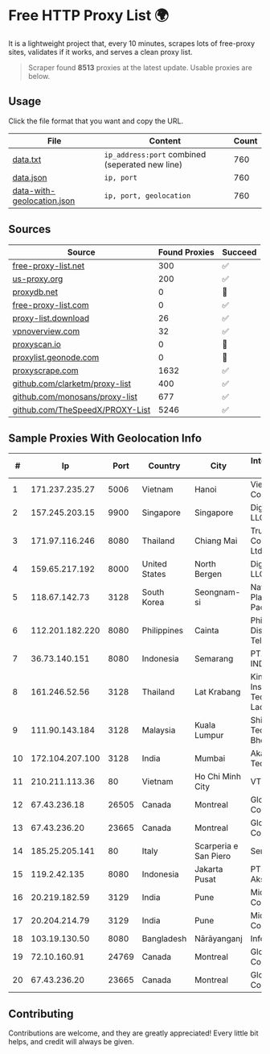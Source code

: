 
# Free HTTP Proxy List 🌍

It is a lightweight project that, every 10 minutes, scrapes lots of free-proxy sites, validates if it works, and serves a clean proxy list.


> Scraper found **8513** proxies at the latest update. Usable proxies are below.

## Usage

Click the file format that you want and copy the URL.


|File|Content|Count|
|----|-------|-----|
|[data.txt](https://raw.githubusercontent.com/themiralay/Proxy-List-World/master/data.txt)|`ip_address:port` combined (seperated new line)|760|
|[data.json](https://raw.githubusercontent.com/themiralay/Proxy-List-World/master/data.json)|`ip, port`|760|
|[data-with-geolocation.json](https://raw.githubusercontent.com/themiralay/Proxy-List-World/master/data-with-geolocation.json)|`ip, port, geolocation`|760|

## Sources

|Source|Found Proxies|Succeed|
|------|-------------|-------|
|[free-proxy-list.net](https://free-proxy-list.net)|300|✅|
|[us-proxy.org](https://www.us-proxy.org)|200|✅|
|[proxydb.net](http://proxydb.net)|0|🚫|
|[free-proxy-list.com](https://free-proxy-list.com/?page=&port=&type%5B%5D=http&type%5B%5D=https&up_time=0&search=Search)|0|✅|
|[proxy-list.download](https://www.proxy-list.download/HTTP)|26|✅|
|[vpnoverview.com](https://vpnoverview.com/privacy/anonymous-browsing/free-proxy-servers)|32|✅|
|[proxyscan.io](https://www.proxyscan.io)|0|🚫|
|[proxylist.geonode.com](https://proxylist.geonode.com/api/proxy-list?limit=300&page=1&sort_by=lastChecked&sort_type=desc&protocols=http,https)|0|🚫|
|[proxyscrape.com](https://api.proxyscrape.com/v2/?request=displayproxies&protocol=http&timeout=10000&country=all&ssl=all&anonymity=all)|1632|✅|
|[github.com/clarketm/proxy-list](https://raw.githubusercontent.com/clarketm/proxy-list/master/proxy-list-raw.txt)|400|✅|
|[github.com/monosans/proxy-list](https://raw.githubusercontent.com/monosans/proxy-list/main/proxies/http.txt)|677|✅|
|[github.com/TheSpeedX/PROXY-List](https://raw.githubusercontent.com/TheSpeedX/PROXY-List/master/http.txt)|5246|✅|


## Sample Proxies With Geolocation Info

|#|Ip|Port|Country|City|Internet Service Provider|
|-|--|----|-------|----|-------------------------|
|1|171.237.235.27|5006|Vietnam|Hanoi|Viettel Corporation|
|2|157.245.203.15|9900|Singapore|Singapore|DigitalOcean, LLC|
|3|171.97.116.246|8080|Thailand|Chiang Mai|True Internet Corporation CO. Ltd.|
|4|159.65.217.192|8000|United States|North Bergen|DigitalOcean, LLC|
|5|118.67.142.73|3128|South Korea|Seongnam-si|Naver Business Platform Asia Pacific Pte. Ltd.|
|6|112.201.182.220|8080|Philippines|Cainta|Philippine Long Distance Telephone Co.|
|7|36.73.140.151|8080|Indonesia|Semarang|PT. TELKOM INDONESIA|
|8|161.246.52.56|3128|Thailand|Lat Krabang|King Mongkut's Institute of Technology Ladkrabang|
|9|111.90.143.184|3128|Malaysia|Kuala Lumpur|Shinjiru Technology Sdn Bhd|
|10|172.104.207.100|3128|India|Mumbai|Akamai Technologies|
|11|210.211.113.36|80|Vietnam|Ho Chi Minh City|VTDC|
|12|67.43.236.18|26505|Canada|Montreal|GloboTech Communications|
|13|67.43.236.20|23665|Canada|Montreal|GloboTech Communications|
|14|185.25.205.141|80|Italy|Scarperia e San Piero|Servereasy Italy|
|15|119.2.42.135|8080|Indonesia|Jakarta Pusat|PT. Laxo Global Akses|
|16|20.219.182.59|3129|India|Pune|Microsoft Corporation|
|17|20.204.214.79|3129|India|Pune|Microsoft Corporation|
|18|103.19.130.50|8080|Bangladesh|Nārāyanganj|InfoLink|
|19|72.10.160.91|24769|Canada|Montreal|GloboTech Communications|
|20|67.43.236.20|23665|Canada|Montreal|GloboTech Communications|



## Contributing

Contributions are welcome, and they are greatly appreciated! Every
little bit helps, and credit will always be given.

